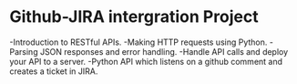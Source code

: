 # Github-JIRA intergration Project

-Introduction to RESTful APIs.
-Making HTTP requests using Python.
-Parsing JSON responses and error handling.
-Handle API calls and deploy your API to a server.
-Python API which listens on a github comment and creates a ticket in JIRA.
